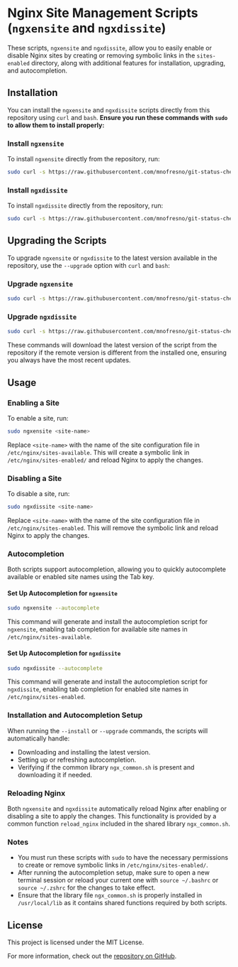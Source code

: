 # Nginx Site Management Scripts (`ngxensite` and `ngxdissite`)

These scripts, `ngxensite` and `ngxdissite`, allow you to easily enable or disable Nginx sites by creating or removing symbolic links in the `sites-enabled` directory, along with additional features for installation, upgrading, and autocompletion.

## Installation

You can install the `ngxensite` and `ngxdissite` scripts directly from this repository using `curl` and `bash`. **Ensure you run these commands with `sudo` to allow them to install properly:**

### Install `ngxensite`

To install `ngxensite` directly from the repository, run:

```bash
sudo curl -s https://raw.githubusercontent.com/mnofresno/git-status-checker/master/bin/ngx/ngxensite | sudo bash -s -- --install
```

### Install `ngxdissite`

To install `ngxdissite` directly from the repository, run:

```bash
sudo curl -s https://raw.githubusercontent.com/mnofresno/git-status-checker/master/bin/ngx/ngxdissite | sudo bash -s -- --install
```

## Upgrading the Scripts

To upgrade `ngxensite` or `ngxdissite` to the latest version available in the repository, use the `--upgrade` option with `curl` and `bash`:

### Upgrade `ngxensite`

```bash
sudo curl -s https://raw.githubusercontent.com/mnofresno/git-status-checker/master/bin/ngx/ngxensite | sudo bash -s -- --upgrade
```

### Upgrade `ngxdissite`

```bash
sudo curl -s https://raw.githubusercontent.com/mnofresno/git-status-checker/master/bin/ngx/ngxdissite | sudo bash -s -- --upgrade
```

These commands will download the latest version of the script from the repository if the remote version is different from the installed one, ensuring you always have the most recent updates.

## Usage

### Enabling a Site

To enable a site, run:

```bash
sudo ngxensite <site-name>
```

Replace `<site-name>` with the name of the site configuration file in `/etc/nginx/sites-available`. This will create a symbolic link in `/etc/nginx/sites-enabled/` and reload Nginx to apply the changes.

### Disabling a Site

To disable a site, run:

```bash
sudo ngxdissite <site-name>
```

Replace `<site-name>` with the name of the site configuration file in `/etc/nginx/sites-enabled`. This will remove the symbolic link and reload Nginx to apply the changes.

### Autocompletion

Both scripts support autocompletion, allowing you to quickly autocomplete available or enabled site names using the Tab key. 

#### Set Up Autocompletion for `ngxensite`

```bash
sudo ngxensite --autocomplete
```

This command will generate and install the autocompletion script for `ngxensite`, enabling tab completion for available site names in `/etc/nginx/sites-available`.

#### Set Up Autocompletion for `ngxdissite`

```bash
sudo ngxdissite --autocomplete
```

This command will generate and install the autocompletion script for `ngxdissite`, enabling tab completion for enabled site names in `/etc/nginx/sites-enabled`.

### Installation and Autocompletion Setup

When running the `--install` or `--upgrade` commands, the scripts will automatically handle:

- Downloading and installing the latest version.
- Setting up or refreshing autocompletion.
- Verifying if the common library `ngx_common.sh` is present and downloading it if needed.

### Reloading Nginx

Both `ngxensite` and `ngxdissite` automatically reload Nginx after enabling or disabling a site to apply the changes. This functionality is provided by a common function `reload_nginx` included in the shared library `ngx_common.sh`.

### Notes

- You must run these scripts with `sudo` to have the necessary permissions to create or remove symbolic links in `/etc/nginx/sites-enabled/`.
- After running the autocompletion setup, make sure to open a new terminal session or reload your current one with `source ~/.bashrc` or `source ~/.zshrc` for the changes to take effect.
- Ensure that the library file `ngx_common.sh` is properly installed in `/usr/local/lib` as it contains shared functions required by both scripts.

## License

This project is licensed under the MIT License.

For more information, check out the [repository on GitHub](https://github.com/mnofresno/git-status-checker).